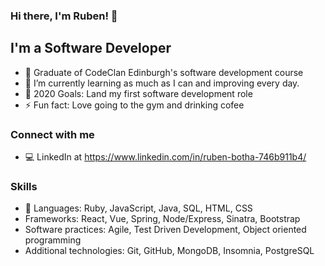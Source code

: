 ### Hi there, I'm Ruben! 👋

## I'm a Software Developer

- 🔭 Graduate of CodeClan Edinburgh's software development course
- 🌱 I’m currently learning as much as I can and improving every day.
- 🥅 2020 Goals: Land my first software development role
- ⚡ Fun fact: Love going to the gym and drinking cofee


### Connect with me

- 💻 LinkedIn at https://www.linkedin.com/in/ruben-botha-746b911b4/

### Skills

- 💬 Languages: Ruby, JavaScript, Java, SQL, HTML, CSS
- Frameworks: React, Vue, Spring, Node/Express, Sinatra, Bootstrap
- Software practices: Agile, Test Driven Development, Object oriented programming
- Additional technologies: Git, GitHub, MongoDB, Insomnia, PostgreSQL

